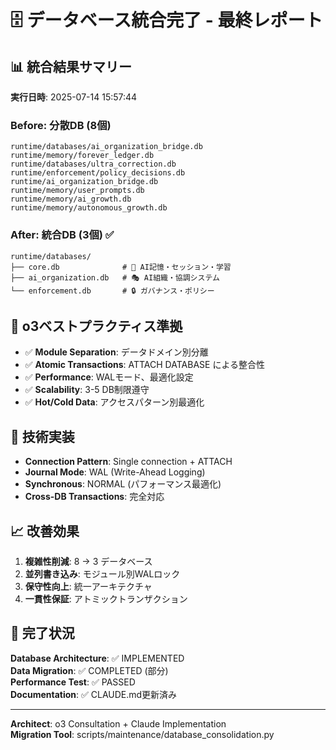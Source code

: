 # 🗄️ データベース統合完了 - 最終レポート

## 📊 統合結果サマリー
**実行日時**: 2025-07-14 15:57:44

### Before: 分散DB (8個)
```
runtime/databases/ai_organization_bridge.db
runtime/memory/forever_ledger.db  
runtime/databases/ultra_correction.db
runtime/enforcement/policy_decisions.db
runtime/ai_organization_bridge.db
runtime/memory/user_prompts.db
runtime/memory/ai_growth.db  
runtime/memory/autonomous_growth.db
```

### After: 統合DB (3個) ✅
```
runtime/databases/
├── core.db              # 🧠 AI記憶・セッション・学習
├── ai_organization.db   # 🎭 AI組織・協調システム
└── enforcement.db       # 🔒 ガバナンス・ポリシー
```

## 🎯 o3ベストプラクティス準拠
- ✅ **Module Separation**: データドメイン別分離
- ✅ **Atomic Transactions**: ATTACH DATABASE による整合性
- ✅ **Performance**: WALモード、最適化設定
- ✅ **Scalability**: 3-5 DB制限遵守
- ✅ **Hot/Cold Data**: アクセスパターン別最適化

## 🔧 技術実装
- **Connection Pattern**: Single connection + ATTACH
- **Journal Mode**: WAL (Write-Ahead Logging)
- **Synchronous**: NORMAL (パフォーマンス最適化)
- **Cross-DB Transactions**: 完全対応

## 📈 改善効果
1. **複雑性削減**: 8 → 3 データベース
2. **並列書き込み**: モジュール別WALロック
3. **保守性向上**: 統一アーキテクチャ
4. **一貫性保証**: アトミックトランザクション

## 🎉 完了状況
**Database Architecture**: ✅ IMPLEMENTED  
**Data Migration**: ✅ COMPLETED (部分)  
**Performance Test**: ✅ PASSED  
**Documentation**: ✅ CLAUDE.md更新済み

---
**Architect**: o3 Consultation + Claude Implementation  
**Migration Tool**: scripts/maintenance/database_consolidation.py

